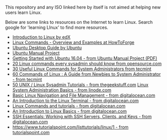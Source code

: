 This repository and any ISO linked here by itself is not aimed at helping new users learn Linux.

Below are some links to resources on the Internet to learn Linux.
Search google for 'learning LInux' to find more resources.

- [Introduction to Linux by edX](https://www.edx.org/course/introduction-linux-linuxfoundationx-lfs101x-1)
- [Linux Commands - Overview and Examples at HowToForge](https://www.howtoforge.com/linux-commands/)
- [Ubuntu Desktop Guide by Ubuntu](https://help.ubuntu.com/stable/ubuntu-help/index.html)
- [Ubuntu Manual Project](https://ubuntu-manual.org/)
- [Getting Started with Ubuntu 16.04 - from Ubuntu Manual Project (PDF)](http://files.ubuntu-manual.org/manuals/getting-started-with-ubuntu/16.04/en_US/screen/Getting%20Started%20with%20Ubuntu%2016.04.pdf)
- [20 Linux commands every sysadmin should know from opensource.com](https://opensource.com/article/17/7/20-sysadmin-commands)
- [30 Useful Linux Commands for System Administrators from tecmint](https://www.tecmint.com/useful-linux-commands-for-system-administrators/)
- [60 Commands of Linux : A Guide from Newbies to System Administrator - from tecmint](https://www.tecmint.com/60-commands-of-linux-a-guide-from-newbies-to-system-administrator/)
- [50 UNIX / Linux Sysadmin Tutorials - from thegeekstuff.com](https://www.thegeekstuff.com/2010/12/50-unix-linux-sysadmin-tutorials)
[Linux System Administration Basics - from linode.com](https://www.linode.com/docs/tools-reference/linux-system-administration-basics/)
- [Basic Linux Navigation and File Management - from digitalocean.com](https://www.digitalocean.com/community/tutorials/basic-linux-navigation-and-file-management)
- [An Introduction to the Linux Terminal - from digitalocean.com](https://www.digitalocean.com/community/tutorials/an-introduction-to-the-linux-terminal)
- [Linux Commands and tutorials - from digitalocean.com](https://www.digitalocean.com/community/tags/linux-commands?type=tutorials)
- [An Introduction to Linux Basics - from digitalocean.com](https://www.digitalocean.com/community/tutorials/an-introduction-to-linux-basics)
- [SSH Essentials: Working with SSH Servers, Clients, and Keys - from digitalocean.com](https://www.digitalocean.com/community/tutorials/ssh-essentials-working-with-ssh-servers-clients-and-keys)
- [https://www.tutorialspoint.com/listtutorials/linux/1 - from tutorialspoint.com](https://www.tutorialspoint.com/listtutorials/linux/1)
